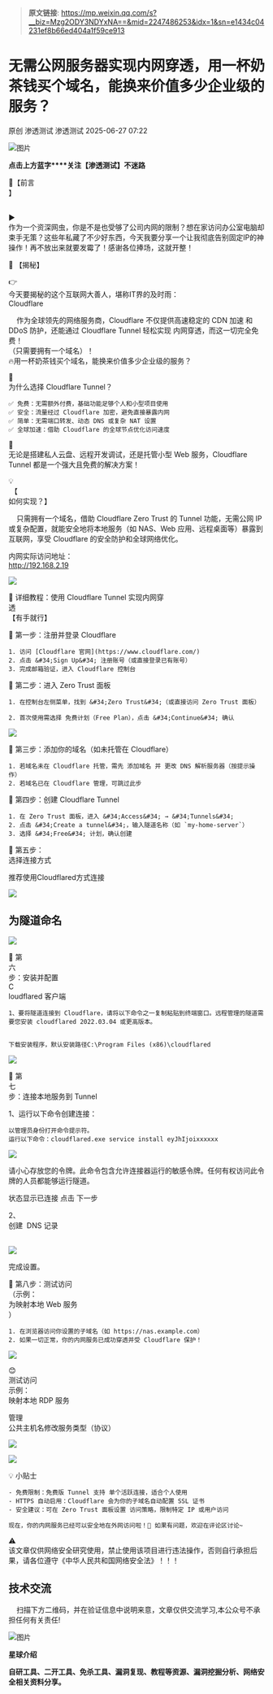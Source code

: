 > **原文链接**: https://mp.weixin.qq.com/s?__biz=Mzg2ODY3NDYxNA==&mid=2247486253&idx=1&sn=e1434c04231ef8b66ed404a1f59ce913

#  无需公网服务器实现内网穿透，用一杯奶茶钱买个域名，能换来价值多少企业级的服务？  
原创 渗透测试  渗透测试   2025-06-27 07:22  
  
![图片](https://mmbiz.qpic.cn/sz_mmbiz_png/x5oSJqsiavIibT7zN5Ng0riatokZjibdOsdaJUAT8KkH6RXEKlPPqz3dT7pvlWIEH0wWsOD6ic0zb3cZUvHv0ANHjBg/640?wx_fmt=other&wxfrom=13&wx_lazy=1&wx_co=1&tp=wxpic "")  
  
**点击上方蓝字****关注【渗透测试】不迷路**  
  
  
📌【前言  
】  
  
      
▶️  
作为一个资深网虫，你是不是也受够了公司内网的限制？想在家访问办公室电脑却束手无策？这些年私藏了不少好东西，今天我要分享一个让我彻底告别固定IP的神操作！再不放出来就要发霉了！感谢各位捧场，这就开整！  
  
🤔 【揭秘】  
  
👉  
今天要揭秘的这个互联网大善人，堪称IT界的及时雨：  
Cloudflare  
  
    作为全球领先的网络服务商，Cloudflare 不仅提供高速稳定的 CDN 加速 和 DDoS 防护，还能通过 Cloudflare Tunnel 轻松实现 内网穿透，而这一切完全免费！  
（只需要拥有一个域名）！  
🔥用一杯奶茶钱买个域名，能换来价值多少企业级的服务？  
  
🎯  
为什么选择 Cloudflare Tunnel？  

```
✅ 免费：无需额外付费，基础功能足够个人和小型项目使用
✅ 安全：流量经过 Cloudflare 加密，避免直接暴露内网
✅ 简单：无需端口转发、动态 DNS 或复杂 NAT 设置
✅ 全球加速：借助 Cloudflare 的全球节点优化访问速度
```

  
🚀   
无论是搭建私人云盘、远程开发调试，还是托管小型 Web 服务，Cloudflare Tunnel 都是一个强大且免费的解决方案！  
  
💡  
 【  
如何实现？】  
  
    只需拥有一个域名，借助 Cloudflare Zero Trust 的 Tunnel 功能，无需公网 IP 或复杂配置，就能安全地将本地服务（如 NAS、Web 应用、远程桌面等）暴露到互联网，享受 Cloudflare 的安全防护和全球网络优化。  
  
内网实际访问地址：  
http://192.168.2.19  
  
![](https://mmbiz.qpic.cn/sz_mmbiz_png/z3TOtprWtZ9mOicI0N4xWGw8G5LIxZia7D9w8gC3dyUkqb5TBLfJkoZ6mZZOUsqkwRwB3fOYMR0x2DrqmTytPLqA/640?wx_fmt=png&from=appmsg "")  
  
📌 详细教程：使用 Cloudflare Tunnel 实现内网穿  
透  
【有手就行】  
  
🔹 第一步：注册并登录 Cloudflare   

```
1. 访问 [Cloudflare 官网](https://www.cloudflare.com/) 
2. 点击 &#34;Sign Up&#34; 注册账号（或直接登录已有账号）  
3. 完成邮箱验证，进入 Cloudflare 控制台 
```

  
🔹 第二步：进入 Zero Trust 面板  

```
1. 在控制台左侧菜单，找到 &#34;Zero Trust&#34;（或直接访问 Zero Trust 面板）  
2. 首次使用需选择 免费计划（Free Plan），点击 &#34;Continue&#34; 确认  
```

  
![](https://mmbiz.qpic.cn/sz_mmbiz_png/z3TOtprWtZ9mOicI0N4xWGw8G5LIxZia7DCE8xRD3G3ZlbEQpOF9ApugEVsIonL3WTc5kG6CPpUsmIOHtib71yfFw/640?wx_fmt=png&from=appmsg "")  
  
🔹 第三步：添加你的域名（如未托管在 Cloudflare）  

```
1. 若域名未在 Cloudflare 托管，需先 添加域名 并 更改 DNS 解析服务器（按提示操作）  
2. 若域名已在 Cloudflare 管理，可跳过此步  
```

  
🔹 第四步：创建 Cloudflare Tunnel  

```
1. 在 Zero Trust 面板，进入 &#34;Access&#34; → &#34;Tunnels&#34;
2. 点击 &#34;Create a tunnel&#34;，输入隧道名称（如 `my-home-server`）  
3. 选择 &#34;Free&#34; 计划，确认创建  
```

  
🔹 第五步：  
选择连接方式  
  
推荐使用Cloudflared方式连接  
  
![](https://mmbiz.qpic.cn/sz_mmbiz_jpg/z3TOtprWtZ9mOicI0N4xWGw8G5LIxZia7DtzLV81pqreibVYzJ9fYJJt7TicAEB9bnyO9f29BjAByLB2FSheWLQJsQ/640?wx_fmt=jpeg "")  
## 为隧道命名  
  
![](https://mmbiz.qpic.cn/sz_mmbiz_png/z3TOtprWtZ9mOicI0N4xWGw8G5LIxZia7D2T5YdbSiaMySrsEqMCkoQXVXN0QLB8stUV7yiaEyYo2tlIyKw8e1SPoQ/640?wx_fmt=png&from=appmsg "")  
  
🔹 第  
六  
步：安装并配置   
C  
loudflared 客户端  

```
1、要将隧道连接到 Cloudflare，请将以下命令之一复制粘贴到终端窗口。远程管理的隧道需要您安装 cloudflared 2022.03.04 或更高版本。


下载安装程序，默认安装路径C:\Program Files (x86)\cloudflared
```

  
![](https://mmbiz.qpic.cn/sz_mmbiz_png/z3TOtprWtZ9mOicI0N4xWGw8G5LIxZia7DxrmyZ25I5v5y7P9P0FicdxjHicaIqctMicArcgYO0s5cFLvTv65vcMWAQ/640?wx_fmt=png&from=appmsg "")  
  
🔹 第  
七  
步：连接本地服务到 Tunnel  
  
1、运行以下命令创建连接：    

```
以管理员身份打开命令提示符。
运行以下命令：cloudflared.exe service install eyJhIjoixxxxxx
```

  
![](https://mmbiz.qpic.cn/sz_mmbiz_jpg/z3TOtprWtZ9mOicI0N4xWGw8G5LIxZia7DFPN9v6FDYAqkDtc798nk0PP9AB5E27FFje6yoHdcoLRX22iaiaPH2SJA/640?wx_fmt=jpeg "")  
  
请小心存放您的令牌。此命令包含允许连接器运行的敏感令牌。任何有权访问此令牌的人员都能够运行隧道。  
  
状态显示已连接 点击 下一步  
  
2、  
创建  DNS 记录  
    
  
![](https://mmbiz.qpic.cn/sz_mmbiz_png/z3TOtprWtZ9mOicI0N4xWGw8G5LIxZia7DOItQcfvryraD13VibelNTfjbxfCVicbV9QsKmvAH6F8nz7vWxtzu1MuA/640?wx_fmt=png&from=appmsg "")  
  
完成设置。  
  
🔹 第八步：测试访问  
（示例：  
为映射本地 Web 服务  
）  

```
1. 在浏览器访问你设置的子域名（如 https://nas.example.com）  
2. 如果一切正常，你的内网服务已成功穿透并受 Cloudflare 保护！  
```

  
![](https://mmbiz.qpic.cn/sz_mmbiz_png/z3TOtprWtZ9mOicI0N4xWGw8G5LIxZia7DMIUDh8GlSsxiatwH4n2ywHrRkeZ0PGIMcn9bkG994w4Pia3gF88E7HWg/640?wx_fmt=png&from=appmsg "")  
  
😊  
测试访问  
示例：  
映射本地 RDP 服务  
  
管理  
公共主机名修改服务类型（协议）  
  
![](https://mmbiz.qpic.cn/sz_mmbiz_png/z3TOtprWtZ9mOicI0N4xWGw8G5LIxZia7DRzFGStzhpavicej5hDiaxIZWPss8kictOgnMpaLApzDMMXRDRqvoKl54w/640?wx_fmt=png&from=appmsg "")  
  
![](https://mmbiz.qpic.cn/sz_mmbiz_png/z3TOtprWtZ9mOicI0N4xWGw8G5LIxZia7DX1OT8ialmhAWzpTtcecCkdZO5iauvCcVfEPdc4f33EBiaAsL8VEoxnicFw/640?wx_fmt=png&from=appmsg "")  
  
💡 小贴士  

```
- 免费限制：免费版 Tunnel 支持 单个活跃连接，适合个人使用  
- HTTPS 自动启用：Cloudflare 会为你的子域名自动配置 SSL 证书  
- 安全建议：可在 Zero Trust 面板设置 访问策略，限制特定 IP 或用户访问  
```

  

```
现在，你的内网服务已经可以安全地在外网访问啦！🎉 如果有问题，欢迎在评论区讨论~
```

  
  
⚠️   
该文章仅供网络安全研究使用，禁止使用该项目进行违法操作，否则自行承担后果，请各位遵守《中华人民共和国网络安全法》！！！  
  
## 技术交流  
  
    扫描下方二维码，并在验证信息中说明来意，文章仅供交流学习,本公众号不承担任何有关责任!  
  
![图片](https://mmbiz.qpic.cn/mmbiz_jpg/z3TOtprWtZibxicaHzm6icoKWFPFB9gcBcv3aWA5wEMcgOXfZpDoqgYicfibMPBzx2Jle7p28TWsEGCdgwsDRwhUy2w/640?wx_fmt=other&wxfrom=5&wx_lazy=1&wx_co=1&tp=wxpic "")  
  
**星球介绍**  
  
**自研工具、二开工具、免杀工具、漏洞复现、教程等资源、漏洞挖掘分析、网络安全相关资料分享。**  
  
